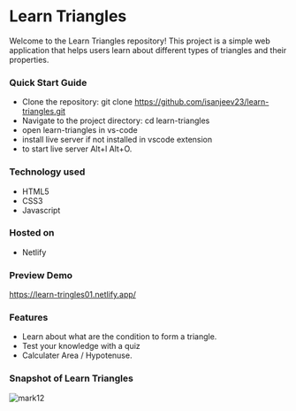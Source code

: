 # Learn Triangles

Welcome to the Learn Triangles repository! This project is a simple web application that helps users learn about different types of triangles and their properties.

### Quick Start Guide

   - Clone the repository: git clone https://github.com/isanjeev23/learn-triangles.git
   - Navigate to the project directory: cd learn-triangles
   - open learn-triangles in vs-code
   - install live server if not installed in vscode extension
   - to start live server Alt+l Alt+O.
   
   
### Technology used
   - HTML5
   - CSS3
   - Javascript

### Hosted on 
   - Netlify

### Preview Demo 

   https://learn-tringles01.netlify.app/

### Features

   - Learn about what are the condition to form a triangle.
   - Test your knowledge with a quiz
   - Calculater Area / Hypotenuse.

### Snapshot of Learn Triangles 

![mark12](https://user-images.githubusercontent.com/62952242/209421000-b8a6b435-e840-4b3c-8f2d-4076bdeaab24.png)
